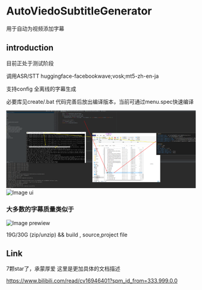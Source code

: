 # AutoViedoSubtitleGenerator
用于自动为视频添加字幕
## introduction
目前正处于测试阶段

调用ASR/STT  huggingface-facebookwave;vosk;mt5-zh-en-ja

支持config 全离线的字幕生成

必要库见create/.bat
代码完善后放出编译版本，当前可通过menu.spec快速编译

![Image Early testing](https://github.com/JyzjYzjyZ/AutoViedoSubtitleGenerator/blob/main/img/H2iQBHGA2B.png?raw=true)
![Image ui]([https://github.com/JyzjYzjyZ/AutoViedoSubtitleGenerator/blob/main/img/H2iQBHGA2B.png?raw=true](https://raw.githubusercontent.com/JyzjYzjyZ/AutoViedoSubtitleGenerator/main/img/Snipaste_2022-05-25_15-02-36.webp))
### 大多数的字幕质量类似于
![Image prewiew]([https://github.com/JyzjYzjyZ/AutoViedoSubtitleGenerator/blob/main/img/H2iQBHGA2B.png?raw=true](https://raw.githubusercontent.com/JyzjYzjyZ/AutoViedoSubtitleGenerator/main/img/Snipaste_2022-05-25_15-03-23.webp))


19G/30G (zip/unzip) && build , source,project file

## Link
7颗star了，承蒙厚爱
这里是更加具体的文档描述

https://www.bilibili.com/read/cv16946401?spm_id_from=333.999.0.0
